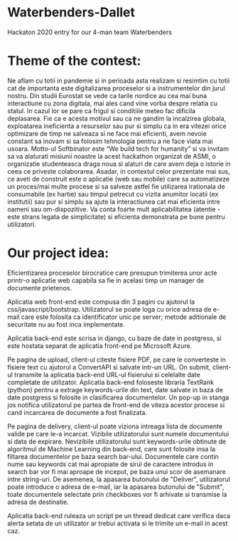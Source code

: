 # Waterbenders-Dallet
Hackaton 2020 entry for our 4-man team Waterbenders



# Theme of the contest:
Ne aflam cu totii in pandemie si in perioada asta realizam si resimtim cu totii cat de importanta este digitalizarea proceselor si a instrumentelor din jurul nostru. Din studii Eurostat se vede ca tarile nordice au cea mai buna interactiune cu zona digitala, mai ales cand vine vorba despre relatia cu statul. In cazul lor se pare ca frigul si conditiile meteo fac dificila deplasarea. Fie ca e acesta motivul sau ca ne gandim la incalzirea globala, exploatarea ineficienta a resurselor sau pur si simplu ca in era vitezei orice optimizare de timp ne salveaza si ne face mai eficienti, avem nevoie constant sa inovam si sa folosim tehnologia pentru a ne face viata mai usoara. Motto-ul Softbinator este “We build tech for humanity” si va invitam sa va alaturati misiunii noastre la  acest hackathon organizat de ASMI, o organizatie studenteasca draga noua si alaturi de care avem deja o istorie in ceea ce priveste colaborarea. Asadar, in contextul celor prezentate mai sus, ce aveti de construit este o aplicatie (web sau mobile) care sa automatizeze un proces/mai multe procese si sa salveze astfel fie utilizarea irationala de consumabile (ex hartie) sau timpul petrecut cu vizita anumitor locatii (ex institutii) sau pur si simplu sa ajute la interactiunea cat mai eficienta intre oameni sau om-dispozitive. Va conta foarte mult aplicabilitatea (atentie - este strans legata de simplicitate) si eficienta demonstrata pe bune pentru utilizatori.

# Our project idea:
Eficientizarea proceselor birocratice care presupun trimiterea unor acte printr-o aplicatie web capabila sa fie in acelasi timp un manager de documente prietenos.

Aplicatia web front-end este compusa din 3 pagini cu ajutorul la css/javascript/bootstrap. Utilizatorul se poate loga cu orice adresa de e-mail care este folosita ca identificator unic pe server; metode aditionale de securitate nu au fost inca implementate.

Aplicatia back-end este scrisa in django, cu baze de date in postgress, si este hostata separat de aplicatia front-end pe Microsoft Azure.

Pe pagina de upload, client-ul citeste fisiere PDF, pe care le converteste in fisiere text cu ajutorul a ConvertAPI si salvate intr-un URL. On submit, client-ul transmite la aplicatia back-end URL-ul fisierului si celelalte date completate de utilizator. Aplicatia back-end foloseste libraria TextRank (python) pentru a extrage keywords-urile din text, date salvate in baza de date postgress si folosite in clasificarea documentelor. Un pop-up in stanga jos notifica utilizatorul pe partea de front-end de viteza acestor procese si cand incarcarea de documente a fost finalizata.

Pe pagina de delivery, client-ul poate viziona intreaga lista de documente valide pe care le-a incarcat. Vizibile utilizatorului sunt numele documentului si data de expirare. Nevizibile utilizatorului sunt keywords-urile obtinute de algoritmul de Machine Learning din back-end, care sunt folosite insa la filtarea documentelor pe baza search bar-ului. Documentele care contin nume sau keywords cat mai apropiate de sirul de caractere introdus in search bar vor fi mai aproape de inceput, pe baza unui scor de asemanare intre string-uri. De asemenea, la apasarea butonului de "Deliver", utilizatorul poate introduce o adresa de e-mail, iar la apasarea butonului de "Submit", toate documentele selectate prin checkboxes vor fi arhivate si transmise la adresa de destinatie.

Aplicatia back-end ruleaza un script pe un thread dedicat care verifica daca alerta setata de un utilizator ar trebui activata si le trimite un e-mail in acest caz.
